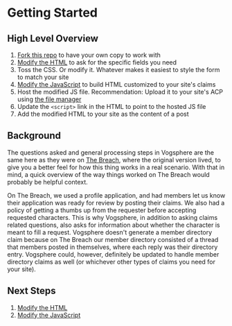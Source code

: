 # Getting Started

## High Level Overview

1.  [Fork this repo](https://help.github.com/en/github/getting-started-with-github/fork-a-repo) to have your own copy to work with
1.  [Modify the HTML](02-how-to-modify-the-html.md) to ask for the specific fields you need
1.  Toss the CSS. Or modify it. Whatever makes it easiest to style the form to match your site
1.  [Modify the JavaScript](03-how-to-modify-the-javascript.md) to build HTML customized to your site's claims
1.  Host the modified JS file. Recommendation: Upload it to your site's ACP using [the file manager](https://jcink.com/main/wiki/jfb-filemanager)
1.  Update the `<script>` link in the HTML to point to the hosted JS file
1.  Add the modified HTML to your site as the content of a post

## Background

The questions asked and general processing steps in Vogsphere are the same here as they were on [The Breach](https://breached.jcink.net), where the original version lived, to give you a better feel for how this thing works in a real scenario. With that in mind, a quick overview of the way things worked on The Breach would probably be helpful context.

On The Breach, we used a profile application, and had members let us know their application was ready for review by posting their claims. We also had a policy of getting a thumbs up from the requester before accepting requested characters. This is why Vogsphere, in addition to asking claims related questions, also asks for information about whether the character is meant to fill a request. Vogsphere doesn't generate a member directory claim because on The Breach our member directory consisted of a thread that members posted in themselves, where each reply was their directory entry. Vogsphere could, however, definitely be updated to handle member directory claims as well (or whichever other types of claims you need for your site).

## Next Steps

1.  [Modify the HTML](02-how-to-modify-the-html.md)
1.  [Modify the JavaScript](03-how-to-modify-the-javascript.md)
